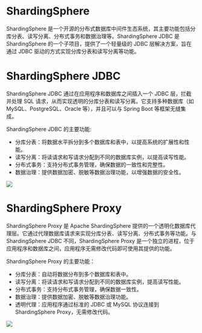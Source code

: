 # ShardingSphere

ShardingSphere 是一个开源的分布式数据库中间件生态系统，其主要功能包括分库分表、读写分离、分布式事务和数据治理等。ShardingSphere JDBC 是 ShardingSphere 的一个子项目，提供了一个轻量级的 JDBC 层解决方案，旨在通过 JDBC 驱动的方式实现分库分表和读写分离等功能。

# ShardingSphere JDBC

ShardingSphere JDBC 通过在应用程序和数据库之间插入一个 JDBC 层，拦截并处理 SQL 请求，从而实现透明的分库分表和读写分离。它支持多种数据库（如 MySQL、PostgreSQL、Oracle 等），并且可以与 Spring Boot 等框架无缝集成。

ShardingSphere JDBC 的主要功能:

- 分库分表：将数据水平拆分到多个数据库和表中，以提高系统的扩展性和性能。
- 读写分离：将读请求和写请求分配到不同的数据库实例，以提高读写性能。
- 分布式事务：支持分布式事务管理，确保数据的一致性和完整性。
- 数据治理：提供数据加密、脱敏等数据治理功能，以增强数据的安全性。

![](https://note-sun.oss-cn-shanghai.aliyuncs.com/image/202407290752330.png)

# ShardingSphere Proxy

ShardingSphere Proxy 是 Apache ShardingSphere 提供的一个透明化数据库代理层。它通过代理数据库请求来实现分库分表、读写分离、分布式事务等功能。与 ShardingSphere JDBC 不同，ShardingSphere Proxy 是一个独立的进程，位于应用程序和数据库之间，应用程序无需修改代码即可使用其提供的功能。

ShardingSphere Proxy 的主要功能：

- 分库分表：自动将数据分布到多个数据库和表中。
- 读写分离：将读请求和写请求分配到不同的数据库实例，提高读写性能。
- 分布式事务：支持分布式事务管理，确保数据一致性。
- 数据治理：提供数据加密、脱敏等数据治理功能。
- 透明代理：应用程序通过标准的 JDBC 或 MySQL 协议连接到 ShardingSphere Proxy，无需修改代码。

![](https://note-sun.oss-cn-shanghai.aliyuncs.com/image/202407290752661.png)


